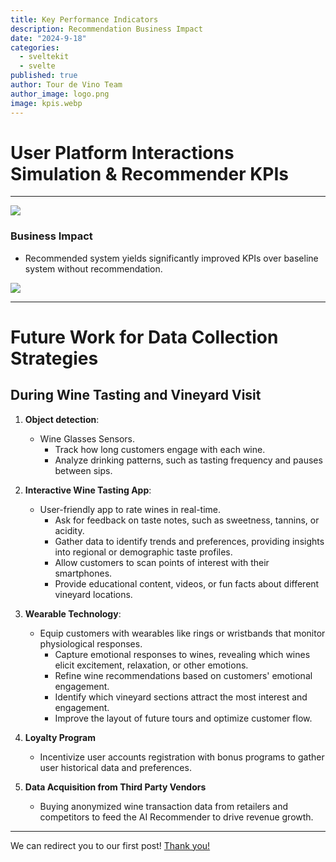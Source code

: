 ```yaml
---
title: Key Performance Indicators
description: Recommendation Business Impact
date: "2024-9-18"
categories:
  - sveltekit
  - svelte
published: true
author: Tour de Vino Team
author_image: logo.png
image: kpis.webp
---
```


# User Platform Interactions Simulation & Recommender KPIs

---
![](simulated-user-interactions.png)



### Business Impact


- Recommended system yields significantly improved KPIs over baseline system without recommendation.


![](chart.png)

---

# Future Work for Data Collection Strategies

## During Wine Tasting and Vineyard Visit

1. **Object detection**:

   - Wine Glasses Sensors.
      -  Track how long customers engage with each wine.
      -  Analyze drinking patterns, such as tasting frequency and pauses between sips.

2. **Interactive Wine Tasting App**:

   - User-friendly app to rate wines in real-time. 
      - Ask for feedback on taste notes, such as sweetness, tannins, or acidity.
      - Gather data to identify trends and preferences, providing insights into regional or demographic taste profiles.
      - Allow customers to scan points of interest with their smartphones.
      - Provide educational content, videos, or fun facts about different vineyard locations.   


3. **Wearable Technology**:

   - Equip customers with wearables like rings or wristbands that monitor physiological responses.
      - Capture emotional responses to wines, revealing which wines elicit excitement, relaxation, or other emotions.
      - Refine wine recommendations based on customers' emotional engagement.
      - Identify which vineyard sections attract the most interest and engagement.
      - Improve the layout of future tours and optimize customer flow.

4. **Loyalty Program**
   - Incentivize user accounts registration with bonus programs to gather user historical data and preferences.

5. **Data Acquisition from Third Party Vendors**
   - Buying anonymized wine transaction data from retailers and competitors to feed the AI Recommender to drive revenue 
   growth.

---

We can redirect you to our first post! [Thank you!](/thank-you-post)
